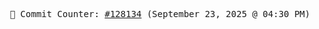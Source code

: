 <p align="center">
    <samp>
        📮 Commit Counter: <a href="https://github.com/Javascript-void0/Javascript-void0/commits/main">#128134</a> (September 23, 2025 @ 04:30 PM)
    </samp>
</p>